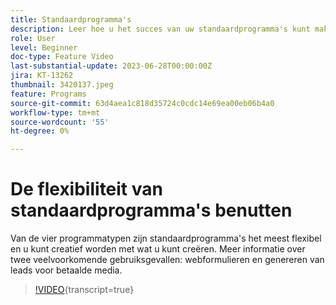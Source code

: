 ```yaml
---
title: Standaardprogramma's
description: Leer hoe u het succes van uw standaardprogramma's kunt maken en meten.
role: User
level: Beginner
doc-type: Feature Video
last-substantial-update: 2023-06-28T00:00:00Z
jira: KT-13262
thumbnail: 3420137.jpeg
feature: Programs
source-git-commit: 63d4aea1c818d35724c0cdc14e69ea00eb06b4a0
workflow-type: tm+mt
source-wordcount: '55'
ht-degree: 0%

---
```



# De flexibiliteit van standaardprogramma&#39;s benutten


Van de vier programmatypen zijn standaardprogramma&#39;s het meest flexibel en u kunt creatief worden met wat u kunt creëren.
Meer informatie over twee veelvoorkomende gebruiksgevallen: webformulieren en genereren van leads voor betaalde media.

>[!VIDEO](https://video.tv.adobe.com/v/3420137?learn=on){transcript=true}
